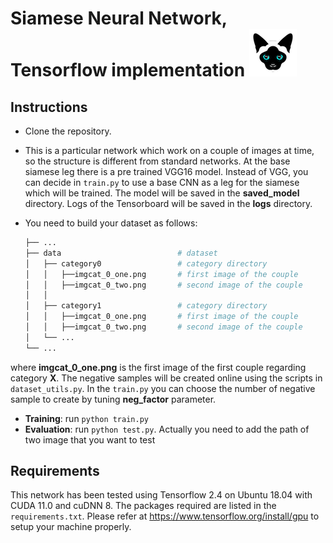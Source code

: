 # Siamese Neural Network, Tensorflow implementation ![](sc.png) 

## Instructions
- Clone the repository.
- This is a particular network which work on a couple of images at time, so the structure is different from standard networks. At the base siamese leg
there is a pre trained VGG16 model. Instead of VGG, you can decide in `train.py` to use a base CNN as a leg for the siamese which will be trained. The model will be saved in the **saved_model** directory. Logs of the Tensorboard will be saved in the **logs** directory.
- You need to build your dataset as follows:

    ```bash
    ├── ...
    ├── data                          # dataset
    │   ├── category0                 # category directory
    │   │   ├──imgcat_0_one.png       # first image of the couple
    │   │   ├──imgcat_0_two.png       # second image of the couple
    │   │
    │   ├── category1                 # category directory
    │   │   ├──imgcat_0_one.png       # first image of the couple
    │   │   ├──imgcat_0_two.png       # second image of the couple
    │   └── ...             
    └── ...
    ```

where **imgcat_0_one.png** is the first image of the first couple regarding category **X**. The negative samples will be created online using the scripts in `dataset_utils.py`. In the `train.py` you can choose the number of negative sample to create by tuning **neg_factor** parameter. 
- **Training**: run `python train.py`
- **Evaluation**: run `python test.py`. Actually you need to add the path of two image that you want to test

## Requirements

This network has been tested using Tensorflow 2.4 on Ubuntu 18.04 with CUDA 11.0 and cuDNN 8. The packages required are listed in the `requirements.txt`. Please refer at https://www.tensorflow.org/install/gpu to setup your machine properly.
